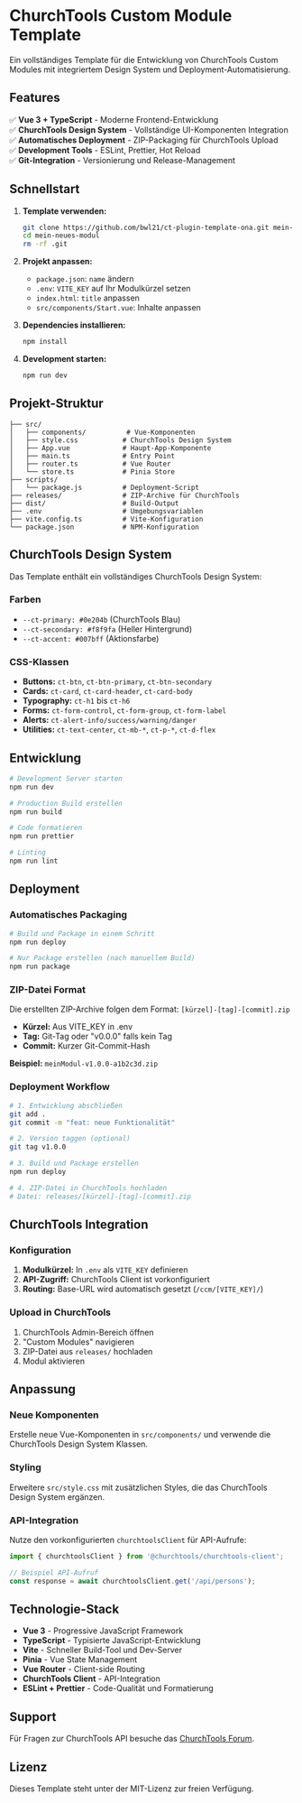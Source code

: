 # ChurchTools Custom Module Template

Ein vollständiges Template für die Entwicklung von ChurchTools Custom Modules mit integriertem Design System und Deployment-Automatisierung.

## Features

✅ **Vue 3 + TypeScript** - Moderne Frontend-Entwicklung  
✅ **ChurchTools Design System** - Vollständige UI-Komponenten Integration  
✅ **Automatisches Deployment** - ZIP-Packaging für ChurchTools Upload  
✅ **Development Tools** - ESLint, Prettier, Hot Reload  
✅ **Git-Integration** - Versionierung und Release-Management  

## Schnellstart

1. **Template verwenden:**
   ```bash
   git clone https://github.com/bwl21/ct-plugin-template-ona.git mein-neues-modul
   cd mein-neues-modul
   rm -rf .git
   ```

2. **Projekt anpassen:**
   - `package.json`: `name` ändern
   - `.env`: `VITE_KEY` auf Ihr Modulkürzel setzen
   - `index.html`: `title` anpassen
   - `src/components/Start.vue`: Inhalte anpassen

3. **Dependencies installieren:**
   ```bash
   npm install
   ```

4. **Development starten:**
   ```bash
   npm run dev
   ```

## Projekt-Struktur

```
├── src/
│   ├── components/          # Vue-Komponenten
│   ├── style.css           # ChurchTools Design System
│   ├── App.vue             # Haupt-App-Komponente
│   ├── main.ts             # Entry Point
│   ├── router.ts           # Vue Router
│   └── store.ts            # Pinia Store
├── scripts/
│   └── package.js          # Deployment-Script
├── releases/               # ZIP-Archive für ChurchTools
├── dist/                   # Build-Output
├── .env                    # Umgebungsvariablen
├── vite.config.ts          # Vite-Konfiguration
└── package.json            # NPM-Konfiguration
```

## ChurchTools Design System

Das Template enthält ein vollständiges ChurchTools Design System:

### Farben
- `--ct-primary: #0e204b` (ChurchTools Blau)
- `--ct-secondary: #f8f9fa` (Heller Hintergrund)
- `--ct-accent: #007bff` (Aktionsfarbe)

### CSS-Klassen
- **Buttons:** `ct-btn`, `ct-btn-primary`, `ct-btn-secondary`
- **Cards:** `ct-card`, `ct-card-header`, `ct-card-body`
- **Typography:** `ct-h1` bis `ct-h6`
- **Forms:** `ct-form-control`, `ct-form-group`, `ct-form-label`
- **Alerts:** `ct-alert-info/success/warning/danger`
- **Utilities:** `ct-text-center`, `ct-mb-*`, `ct-p-*`, `ct-d-flex`

## Entwicklung

```bash
# Development Server starten
npm run dev

# Production Build erstellen
npm run build

# Code formatieren
npm run prettier

# Linting
npm run lint
```

## Deployment

### Automatisches Packaging

```bash
# Build und Package in einem Schritt
npm run deploy

# Nur Package erstellen (nach manuellem Build)
npm run package
```

### ZIP-Datei Format

Die erstellten ZIP-Archive folgen dem Format: `[kürzel]-[tag]-[commit].zip`

- **Kürzel:** Aus VITE_KEY in .env
- **Tag:** Git-Tag oder "v0.0.0" falls kein Tag
- **Commit:** Kurzer Git-Commit-Hash

**Beispiel:** `meinModul-v1.0.0-a1b2c3d.zip`

### Deployment Workflow

```bash
# 1. Entwicklung abschließen
git add .
git commit -m "feat: neue Funktionalität"

# 2. Version taggen (optional)
git tag v1.0.0

# 3. Build und Package erstellen
npm run deploy

# 4. ZIP-Datei in ChurchTools hochladen
# Datei: releases/[kürzel]-[tag]-[commit].zip
```

## ChurchTools Integration

### Konfiguration

1. **Modulkürzel:** In `.env` als `VITE_KEY` definieren
2. **API-Zugriff:** ChurchTools Client ist vorkonfiguriert
3. **Routing:** Base-URL wird automatisch gesetzt (`/ccm/[VITE_KEY]/`)

### Upload in ChurchTools

1. ChurchTools Admin-Bereich öffnen
2. "Custom Modules" navigieren
3. ZIP-Datei aus `releases/` hochladen
4. Modul aktivieren

## Anpassung

### Neue Komponenten

Erstelle neue Vue-Komponenten in `src/components/` und verwende die ChurchTools Design System Klassen.

### Styling

Erweitere `src/style.css` mit zusätzlichen Styles, die das ChurchTools Design System ergänzen.

### API-Integration

Nutze den vorkonfigurierten `churchtoolsClient` für API-Aufrufe:

```typescript
import { churchtoolsClient } from '@churchtools/churchtools-client';

// Beispiel API-Aufruf
const response = await churchtoolsClient.get('/api/persons');
```

## Technologie-Stack

- **Vue 3** - Progressive JavaScript Framework
- **TypeScript** - Typisierte JavaScript-Entwicklung
- **Vite** - Schneller Build-Tool und Dev-Server
- **Pinia** - Vue State Management
- **Vue Router** - Client-side Routing
- **ChurchTools Client** - API-Integration
- **ESLint + Prettier** - Code-Qualität und Formatierung

## Support

Für Fragen zur ChurchTools API besuche das [ChurchTools Forum](https://forum.church.tools).

## Lizenz

Dieses Template steht unter der MIT-Lizenz zur freien Verfügung.